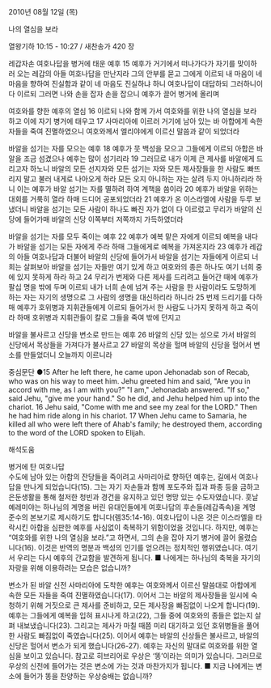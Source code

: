 2010년 08월 12일 (목)

나의 열심을 보라



열왕기하 10:15 - 10:27 / 새찬송가 420 장


레갑자손 여호나답을 병거에 태운 예후
15 예후가 거기에서 떠나가다가 자기를 맞이하러 오는 레갑의 아들 여호나답을 만난지라 그의 안부를 묻고 그에게 이르되 내 마음이 네 마음을 향하여 진실함과 같이 네 마음도 진실하냐 하니 여호나답이 대답하되 그러하니이다 이르되 그러면 나와 손을 잡자 손을 잡으니 예후가 끌어 병거에 올리며 

여호와를 향한 예후의 열심
16 이르되 나와 함께 가서 여호와를 위한 나의 열심을 보라 하고 이에 자기 병거에 태우고 17 사마리아에 이르러 거기에 남아 있는 바 아합에게 속한 자들을 죽여 진멸하였으니 여호와께서 엘리야에게 이르신 말씀과 같이 되었더라 

바알을 섬기는 자를 모으는 예후
18 예후가 뭇 백성을 모으고 그들에게 이르되 아합은 바알을 조금 섬겼으나 예후는 많이 섬기리라 19 그러므로 내가 이제 큰 제사를 바알에게 드리고자 하노니 바알의 모든 선지자와 모든 섬기는 자와 모든 제사장들을 한 사람도 빠뜨리지 말고 불러 내게로 나아오게 하라 모든 오지 아니하는 자는 살려 두지 아니하리라 하니 이는 예후가 바알 섬기는 자를 멸하려 하여 계책을 씀이라 20 예후가 바알을 위하는 대회를 거룩히 열라 하매 드디어 공포되었더라 21 예후가 온 이스라엘에 사람을 두루 보냈더니 바알을 섬기는 모든 사람이 하나도 빠진 자가 없이 다 이르렀고 무리가 바알의 신당에 들어가매 바알의 신당 이쪽부터 저쪽까지 가득하였더라 

바알을 섬기는 자를 모두 죽이는 예후
22 예후가 예복 맡은 자에게 이르되 예복을 내다가 바알을 섬기는 모든 자에게 주라 하매 그들에게로 예복을 가져온지라 23 예후가 레갑의 아들 여호나답과 더불어 바알의 신당에 들어가서 바알을 섬기는 자들에게 이르되 너희는 살펴보아 바알을 섬기는 자들만 여기 있게 하고 여호와의 종은 하나도 여기 너희 중에 있지 못하게 하라 하고 24 무리가 번제와 다른 제사를 드리려고 들어간 때에 예후가 팔십 명을 밖에 두며 이르되 내가 너희 손에 넘겨 주는 사람을 한 사람이라도 도망하게 하는 자는 자기의 생명으로 그 사람의 생명을 대신하리라 하니라 25 번제 드리기를 다하매 예후가 호위병과 지휘관들에게 이르되 들어가서 한 사람도 나가지 못하게 하고 죽이라 하매 호위병과 지휘관들이 칼로 그들을 죽여 밖에 던지고

바알을 불사르고 신당을 변소로 만드는 예후
26 바알의 신당 있는 성으로 가서 바알의 신당에서 목상들을 가져다가 불사르고 27 바알의 목상을 헐며 바알의 신당을 헐어서 변소를 만들었더니 오늘까지 이르니라    

중심문단 ●15 After he left there, he came upon Jehonadab son of Recab, who was on his way to meet him. Jehu greeted him and said, "Are you in accord with me, as I am with you?" "I am," Jehonadab answered. "If so," said Jehu, "give me your hand." So he did, and Jehu helped him up into the chariot. 16 Jehu said, "Come with me and see my zeal for the LORD." Then he had him ride along in his chariot. 17 When Jehu came to Samaria, he killed all who were left there of Ahab's family; he destroyed them, according to the word of the LORD spoken to Elijah.

해석도움





병거에 탄 여호나답  
수도에 남아 있는 아합의 잔당들을 죽이려고 사마리아로 향하던 예후는, 길에서 여호나답을 만나게 되었습니다(15). 그는 자기 자손들과 함께 포도주와 집과 파종 등을 금하고 은둔생활을 통해 철저한 청빈과 경건을 유지하고 있던 명망 있는 수도자였습니다. 훗날 예레미야는 하나님의 계명을 버린 유대인들에게 여호나답의 후손들(레갑족속)을 계명 준수의 본보기로 제시하기도 합니다(렘35:14-16). 여호나답이 나온 것은 이스라엘을 타락시킨 아합을 심판한 예후를 사심없이 축복하기 위함이었을 것입니다. 하지만, 예후는 “여호와를 위한 나의 열심을 보라.”고 하면서, 그의 손을 잡아 자기 병거에 끌어 올렸습니다(16). 이것은 반역의 명분과 백성의 인기를 얻으려는 정치적인 행위였습니다. 여기서 우리는 다시 예후의 간교함을 발견하게 됩니다.
■ 나에게는 하나님의 축복을 자기의 자랑을 위해 이용하려는 모습은 없습니까?

변소가 된 바알 신전
사마리아에 도착한 예후는 여호와께서 이르신 말씀대로 아합에게 속한 모든 자들을 죽여 진멸하였습니다(17). 이어서 그는 바알의 제사장들을 일시에 숙청하기 위해 거짓으로 큰 제사를 준비하고, 모든 제사장을 빠짐없이 나오게 합니다(19). 예후는 그들에게 예복을 입혀 표시나게 하고(22), 그들 중에 여호와의 종들은 없는지 살펴 내보냈습니다(23). 그리고는 제사가 마칠 때쯤 미리 대기하고 있던 호위병들을 풀어 한 사람도 빠짐없이 죽였습니다(25). 이어서 예후는 바알의 신상들은 불사르고, 바알의 신당은 헐어서 변소가 되게 했습니다(26-27). 예후는 자신의 말대로 여호와를 위한 열심을 보이고 있습니다. 참고로 히브리어로 우상은 ‘똥’이라는 의미가 있습니다. 그러므로 우상의 신전에 들어가는 것은 변소에 가는 것과 마찬가지가 됩니다.
■ 지금 나에게는 변소에 들어가 똥을 찬양하는 우상숭배는 없습니까?